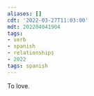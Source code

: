```yaml
---
aliases: []
cdt: '2022-03-27T11:03:00'
mdt: 202204041904
tags:
- verb
- spanish
- relationships
- 2022
tags: spanish
---
```


To love.